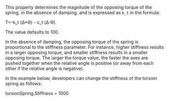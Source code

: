 This property determines the magnitude of the opposing torque of the spring, in the absence of damping, and is expressed as `k_t` in the formula:

T=-k\_t (Δ\*Θ) - c\_t (Δ⋅Θ)

The value defaults to 100.

In the absence of damping, the opposing torque of the spring is proportional to the stiffness parameter. For instance, higher stiffness results in a larger opposing torque, and smaller stiffness results in a smaller opposing torque. The larger the torque value, the faster the axes are pushed together when the relative angle is positive (or away from each other if the relative angle is negative).

In the example below, developers can change the stiffness of the torsion spring as follows:

torsionSpring.Stiffness = 1000